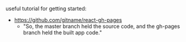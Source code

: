useful tutorial for getting started:
* https://github.com/gitname/react-gh-pages
  * "So, the master branch held the source code, and the gh-pages branch held the built app code."
